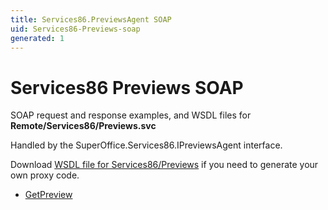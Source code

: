 ```yaml
---
title: Services86.PreviewsAgent SOAP
uid: Services86-Previews-soap
generated: 1
---
```


# Services86 Previews SOAP

SOAP request and response examples, and WSDL files for **Remote/Services86/Previews.svc**

Handled by the <see cref="T:SuperOffice.Services86.IPreviewsAgent">SuperOffice.Services86.IPreviewsAgent</see> interface.



Download [WSDL file for Services86/Previews](../Services86-Previews.md) if you need to generate your own proxy code.

* [GetPreview](GetPreview.md)

